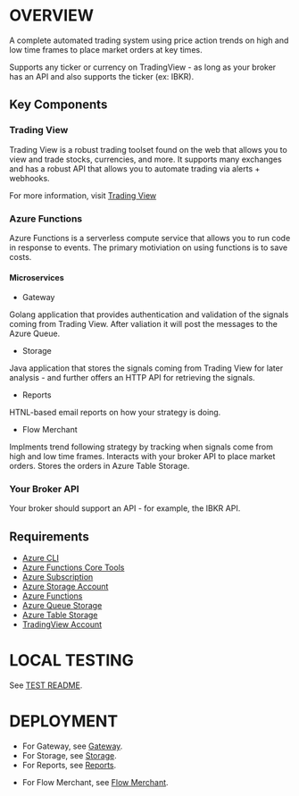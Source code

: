 # OVERVIEW

A complete automated trading system using price action trends on high and low time frames to place market orders at key times.

Supports any ticker or currency on TradingView - as long as your broker has an API and also supports the ticker (ex: IBKR).

## Key Components

### Trading View
Trading View is a robust trading toolset found on the web that allows you to view and trade stocks, currencies, and more. It supports many exchanges and has a robust API that allows you to automate trading via alerts + webhooks.

For more information, visit [Trading View](https://www.tradingview.com/)

### Azure Functions
Azure Functions is a serverless compute service that allows you to run code in response to events. The primary motiviation on using functions is to save costs. 

#### Microservices
- Gateway

Golang application that provides authentication and validation of the signals coming from Trading View. After valiation it will post the messages to the Azure Queue.

- Storage

Java application that stores the signals coming from Trading View for later analysis - and further offers an HTTP API for retrieving the signals.

- Reports

HTNL-based email reports on how your strategy is doing.

- Flow Merchant

Implments trend following strategy by tracking when signals come from high and low time frames. Interacts with your broker API to place market orders. Stores the orders in Azure Table Storage.

### Your Broker API

Your broker should support an API - for example, the IBKR API. 

## Requirements
- [Azure CLI](https://docs.microsoft.com/en-us/cli/azure/install-azure-cli)
- [Azure Functions Core Tools](https://docs.microsoft.com/en-us/azure/azure-functions/functions-run-local?tabs=linux%2Ccsharp%2Cbash#install-the-azure-functions-core-tools)
- [Azure Subscription](https://azure.microsoft.com/en-us/free/)
- [Azure Storage Account](https://docs.microsoft.com/en-us/azure/storage/common/storage-account-create?tabs=azure-portal)
- [Azure Functions](https://docs.microsoft.com/en-us/azure/azure-functions/functions-overview)
- [Azure Queue Storage](https://docs.microsoft.com/en-us/azure/storage/queues/storage-queues-introduction)
- [Azure Table Storage](https://docs.microsoft.com/en-us/azure/cosmos-db/table-storage-overview)
- [TradingView Account](https://www.tradingview.com/)

# LOCAL TESTING

See [TEST README](./tests/README.md).

# DEPLOYMENT

* For Gateway, see [Gateway](./gateway/README.md).
* For Storage, see [Storage](./storage/README.md).
* For Reports, see [Reports](./reports/README.md).
- For Flow Merchant, see [Flow Merchant](./flow-merchant/README.md).
